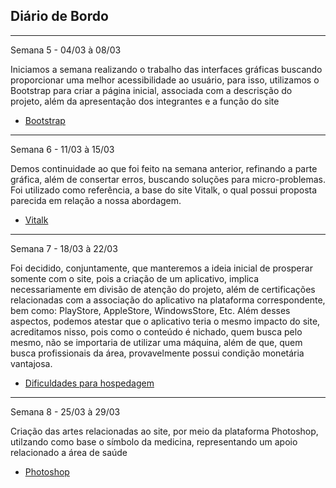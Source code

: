 Diário de Bordo
---
---
 

Semana 5 - 04/03 à 08/03 

Iniciamos a semana realizando o trabalho das interfaces gráficas buscando proporcionar uma melhor acessibilidade ao usuário, para isso, utilizamos o Bootstrap para criar a página inicial, associada com a descrisção do projeto, além da apresentação dos integrantes e a função do site  


+ [Bootstrap](https://www.w3schools.com/bootstrap/)

---

Semana 6 - 11/03 à 15/03

Demos continuidade ao que foi feito na semana anterior, refinando a parte gráfica, além de consertar erros, buscando soluções para micro-problemas. Foi utilizado como referência, a base do site Vitalk, o qual possui proposta parecida em relação a nossa abordagem.

+ [Vitalk](https://www.encurtador.com.br/url-encurtada.php)

---

Semana 7 - 18/03 à 22/03

Foi decidido, conjuntamente, que manteremos a ideia inicial de prosperar somente com o site, pois a criação de um aplicativo, implica necessariamente em divisão de atenção do projeto, além de certificações relacionadas com a associação do aplicativo na plataforma correspondente, bem como: PlayStore, AppleStore, WindowsStore, Etc. Além desses aspectos, podemos atestar que o aplicativo teria o mesmo impacto do site, acreditamos nisso, pois como o conteúdo é nichado, quem busca pelo mesmo, não se importaria de utilizar uma máquina, além de que, quem busca profissionais da área, provavelmente possui condição monetária vantajosa.

+ [Dificuldades para hospedagem](https://engaja.tech/blog/quanto-custa-para-manter-um-aplicativo-na-play-store-e-no-google-play)

---

Semana 8 - 25/03 à 29/03

Criação das artes relacionadas ao site, por meio da plataforma Photoshop, utilzando como base o símbolo da medicina, representando um apoio relacionado a área de saúde

+ [Photoshop](encurtador.com.br/jtNX2)














































                       